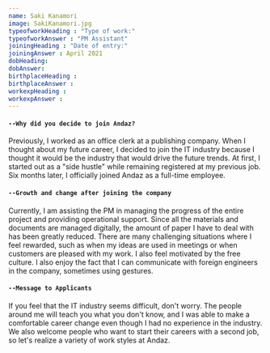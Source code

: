 ```yaml
---
name: Saki Kanamori
image: SakiKanamori.jpg
typeofworkHeading : "Type of work:"
typeofworkAnswer : "PM Assistant"
joiningHeading : "Date of entry:"
joiningAnswer : April 2021
dobHeading:
dobAnswer:
birthplaceHeading :
birthplaceAnswer :
workexpHeading :
workexpAnswer :
---
```


#### `--Why did you decide to join Andaz?`
Previously, I worked as an office clerk at a publishing company. When I thought about my future career, I decided to join the IT industry because I thought it would be the industry that would drive the future trends. At first, I started out as a "side hustle" while remaining registered at my previous job. Six months later, I officially joined Andaz as a full-time employee.

#### `--Growth and change after joining the company`
Currently, I am assisting the PM in managing the progress of the entire project and providing operational support. Since all the materials and documents are managed digitally, the amount of paper I have to deal with has been greatly reduced. There are many challenging situations where I feel rewarded, such as when my ideas are used in meetings or when customers are pleased with my work. I also feel motivated by the free culture. I also enjoy the fact that I can communicate with foreign engineers in the company, sometimes using gestures.

#### `--Message to Applicants`
If you feel that the IT industry seems difficult, don't worry. The people around me will teach you what you don't know, and I was able to make a comfortable career change even though I had no experience in the industry. We also welcome people who want to start their careers with a second job, so let's realize a variety of work styles at Andaz.